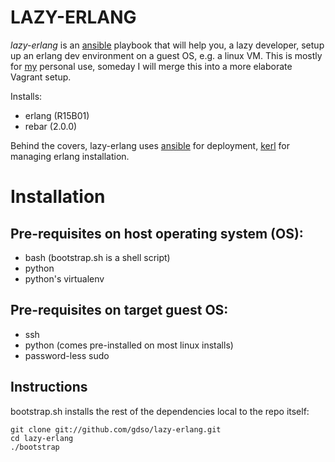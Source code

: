LAZY-ERLANG
===========
*lazy-erlang* is an [ansible](http://ansible.cc) playbook that will help you, a lazy developer, 
setup up an erlang dev environment on a guest OS, e.g. a linux VM.
This is mostly for [my](http://github.com/gdso) personal use, someday I will merge this into a more 
elaborate Vagrant setup.
 
Installs:
  - erlang (R15B01)
  - rebar (2.0.0)

Behind the covers, lazy-erlang uses [ansible](http://ansible.cc) for deployment, 
[kerl](https://github.com/spawngrid/kerl) for managing erlang installation.

# Installation

## Pre-requisites on host operating system (OS):
  - bash (bootstrap.sh is a shell script)
  - python
  - python's virtualenv

## Pre-requisites on target guest OS:
  - ssh
  - python (comes pre-installed on most linux installs)
  - password-less sudo

## Instructions
bootstrap.sh installs the rest of the dependencies local to the repo itself:

    git clone git://github.com/gdso/lazy-erlang.git
    cd lazy-erlang
    ./bootstrap
    

    

  


